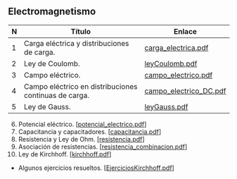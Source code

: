## Electromagnetismo

| N | Título | Enlace |
| --- | --- | --- |
| 1 | Carga eléctrica y distribuciones de carga. | [carga_electrica.pdf](Files/electromagnetismo/carga_electrica.pdf) |
| 2 | Ley de Coulomb. | [leyCoulomb.pdf](Files/electromagnetismo/leyCoulomb.pdf) |
| 3 | Campo eléctrico. | [campo_electrico.pdf](Files/electromagnetismo/campo_electrico.pdf) |
| 4 | Campo eléctrico en distribuciones continuas de carga. | [campo_electrico_DC.pdf](Files/electromagnetismo/campo_electrico_DC.pdf) |
| 5 | Ley de Gauss. | [leyGauss.pdf](Files/electromagnetismo/leyGauss.pdf) |

6. Potencial eléctrico. [[potencial_electrico.pdf](Files/electromagnetismo/potencial_electrico.pdf)]
7. Capacitancia y capacitadores. [[capacitancia.pdf](Files/electromagnetismo/capacitancia.pdf)]
8. Resistencia y Ley de Ohm. [[resistencia.pdf](Files/electromagnetismo/resistencia.pdf)]
9. Asociación de resistencias. [[resistencia_combinacion.pdf](Files/electromagnetismo/resistencia_combinacion.pdf)]
10. Ley de Kirchhoff. [[kirchhoff.pdf](Files/electromagnetismo/kirchhoff.pdf)]
  - Algunos ejercicios resueltos. [[EjerciciosKirchhoff.pdf](Files/electromagnetismo/EjerciciosKirchhoff.pdf)]
